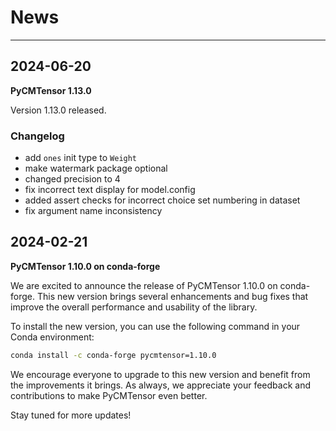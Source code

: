 # News

---

## 2024-06-20

**PyCMTensor 1.13.0**

Version 1.13.0 released.

### Changelog

- add `ones` init type to `Weight`
- make watermark package optional
- changed precision to 4
- fix incorrect text display for model.config
- added assert checks for incorrect choice set numbering in dataset
- fix argument name inconsistency

## 2024-02-21

**PyCMTensor 1.10.0 on conda-forge**

We are excited to announce the release of PyCMTensor 1.10.0 on conda-forge. This new version brings several enhancements and bug fixes that improve the overall performance and usability of the library.

To install the new version, you can use the following command in your Conda environment:

```bash
conda install -c conda-forge pycmtensor=1.10.0
```

We encourage everyone to upgrade to this new version and benefit from the improvements it brings. As always, we appreciate your feedback and contributions to make PyCMTensor even better.

Stay tuned for more updates!
